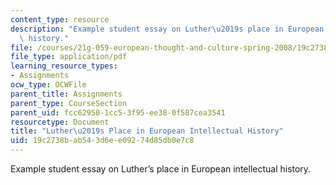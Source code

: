 ```yaml
---
content_type: resource
description: "Example student essay on Luther\u2019s place in European intellectual\
  \ history."
file: /courses/21g-059-european-thought-and-culture-spring-2008/19c2738bab543d6ee09274d85db0e7c8_MIT21G_059S08_delacruz.pdf
file_type: application/pdf
learning_resource_types:
- Assignments
ocw_type: OCWFile
parent_title: Assignments
parent_type: CourseSection
parent_uid: fcc62950-1cc5-3f95-ee38-0f587cea3541
resourcetype: Document
title: "Luther\u2019s Place in European Intellectual History"
uid: 19c2738b-ab54-3d6e-e092-74d85db0e7c8
---
```

Example student essay on Luther’s place in European intellectual history.


